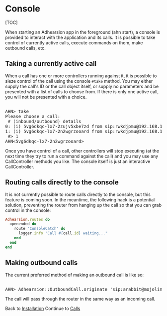 # Console

[TOC]

When starting an Adhearsion app in the foreground (ahn start), a console is provided to interact with the application and its calls. It is possible to take control of currently active calls, execute commands on them, make outbound calls, etc.

## Taking a currently active call

When a call has one or more controllers running against it, it is possible to sieze control of the call using the console `#take` method. You may either supply the call's ID or the call object itself, or supply no parameters and be presented with a list of calls to choose from. If there is only one active call, you will not be presented with a choice.

<pre class='terminal'>

AHN> take
Please choose a call:
 # (inbound/outbound) details
0: (i) 5vg6dkqc-lx7-2zujv5xbe7zd from sip:rwkdjpmu@192.168.1.74 to sip:usera@127.0.0.1
1: (i) 5vg6dkqc-lx7-2n2wgrzooard from sip:rwkdjpmu@192.168.1.74 to sip:usera@127.0.0.1
 #> 1
AHN<5vg6dkqc-lx7-2n2wgrzooard>
</pre>

Once you have control of a call, other controllers will stop executing (at the next time they try to run a command against the call) and you may use any CallController methods you like. The console itself is just an interactive CallController.

## Routing calls directly to the console

It is not currently possible to route calls directly to the console, but this feature is coming soon. In the meantime, the following hack is a potential solution, preventing the router from hanging up the call so that you can grab control in the console:

```ruby
Adhearsion.routes do
  openended do
    route 'ConsoleCatch' do
      logger.info "Call #{call.id} waiting..."
    end
  end
end
```

## Making outbound calls

The current preferred method of making an outbound call is like so:

<pre class='terminal'>

AHN> Adhearsion::OutboundCall.originate 'sip:arabbit@mojolingo.com', from: 'sip:foo@bar.com'
</pre>

The call will pass through the router in the same way as an incoming call.

<div class='docs-progress-nav'>
  <span class='back'>
    Back to <a href="/docs/getting-started/installation">Installation</a>
  </span>
  <span class='forward'>
    Continue to <a href="/docs/calls">Calls</a>
  </span>
</div>
